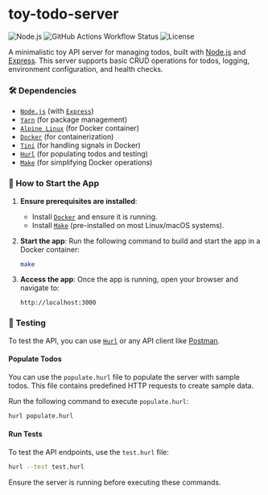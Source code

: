 # toy-todo-server

![Node.js](https://img.shields.io/badge/Node.js-22.x-blue)
![GitHub Actions Workflow Status](https://img.shields.io/github/actions/workflow/status/suft/toy-todo-server/build.yml)
![License](https://img.shields.io/badge/license-MIT-yellow)

A minimalistic toy API server for managing todos, built with [Node.js](https://nodejs.org/) and [Express](https://expressjs.com/).
This server supports basic CRUD operations for todos, logging, environment configuration, and health checks.

### 🛠️ Dependencies
- [`Node.js`](https://nodejs.org/) (with [`Express`](https://expressjs.com/))
- [`Yarn`](https://yarnpkg.com/) (for package management)
- [`Alpine Linux`](https://alpinelinux.org/) (for Docker container)
- [`Docker`](https://www.docker.com/) (for containerization)
- [`Tini`](https://github.com/krallin/tini) (for handling signals in Docker)
- [`Hurl`](https://hurl.dev/) (for populating todos and testing)
- [`Make`](https://www.gnu.org/software/make/) (for simplifying Docker operations)

### 🚀 How to Start the App

1. **Ensure prerequisites are installed**:
   - Install [`Docker`](https://www.docker.com/) and ensure it is running.
   - Install [`Make`](https://www.gnu.org/software/make/) (pre-installed on most Linux/macOS systems).

2. **Start the app**:
   Run the following command to build and start the app in a Docker container:
   ```bash
   make
   ```

3. **Access the app**:
   Once the app is running, open your browser and navigate to:
   ```
   http://localhost:3000
   ```

### 🧪 Testing
To test the API, you can use [`Hurl`](https://hurl.dev/) or any API client like [Postman](https://www.postman.com/).

#### Populate Todos
You can use the `populate.hurl` file to populate the server with sample todos. This file contains predefined HTTP requests to create sample data.

Run the following command to execute `populate.hurl`:
```bash
hurl populate.hurl
```

#### Run Tests
To test the API endpoints, use the `test.hurl` file:
```bash
hurl --test test.hurl
```

Ensure the server is running before executing these commands.
